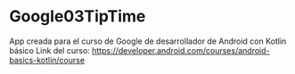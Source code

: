 # Google03TipTime
App creada para el curso de Google de desarrollador de Android con Kotlin básico
Link del curso: https://developer.android.com/courses/android-basics-kotlin/course
